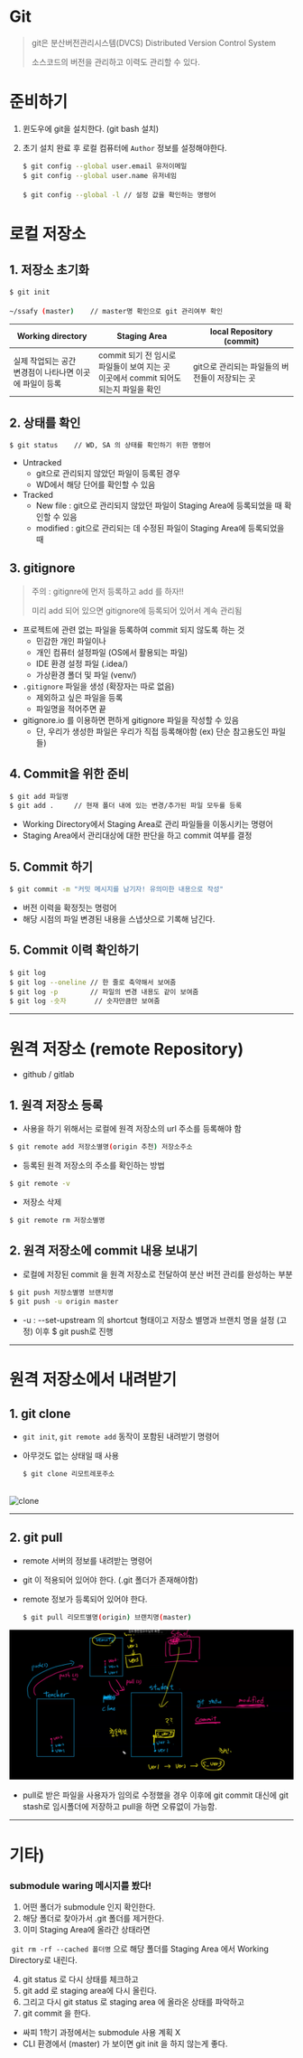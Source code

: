 # Git

> git은 분산버전관리시스템(DVCS) Distributed Version Control System
>
> 소스코드의 버전을 관리하고 이력도 관리할 수 있다.

# 준비하기

1. 윈도우에 git을 설치한다. (git bash 설치)

2. 초기 설치 완료 후 로컬 컴퓨터에 `Author` 정보를 설정해야한다.

   ```bash
   $ git config --global user.email 유저이메일
   $ git config --global user.name 유저네임
   
   $ git config --global -l	// 설정 값을 확인하는 명령어
   ```



# 로컬 저장소

## 1. 저장소 초기화

```bash
$ git init

~/ssafy (master)	// master명 확인으로 git 관리여부 확인
```

| Working directory                                            | Staging Area                                                 | local Repository (commit)                      |
| ------------------------------------------------------------ | ------------------------------------------------------------ | ---------------------------------------------- |
| 실제 작업되는 공간<br />변경점이 나타나면 이곳에 파일이 등록 | commit 되기 전 임시로 파일들이 보여 지는 곳<br />이곳에서 commit 되어도 되는지 파일을 확인 | git으로 관리되는 파일들의 버전들이 저장되는 곳 |

## 2. 상태를 확인

```bash
$ git status	// WD, SA 의 상태를 확인하기 위한 명령어
```

+ Untracked
  + git으로 관리되지 않았던 파일이 등록된 경우
  + WD에서 해당 단어를 확인할 수 있음
+ Tracked
  + New file : git으로 관리되지 않았던 파일이 Staging Area에 등록되었을 때 확인할 수 있음
  + modified : git으로 관리되는 데 수정된 파일이 Staging Area에 등록되었을 때

## 3. gitignore

> 주의 : gitignre에 먼저 등록하고 add 를 하자!!
>
> 미리 add 되어 있으면 gitignore에 등록되어 있어서 계속 관리됨

+ 프로젝트에 관련 없는 파일을 등록하여 commit 되지 않도록 하는 것
  + 민감한 개인 파일이나 
  + 개인 컴퓨터 설정파일 (OS에서 활용되는 파일)
  + IDE 환경 설정 파일 (.idea/)
  + 가상환경 폴더 및 파일 (venv/)
+ `.gitignore` 파일을 생성 (확장자는 따로 없음)
  + 제외하고 싶은 파일을 등록
  + 파일명을 적어주면 끝
+ gitignore.io 를 이용하면 편하게 gitignore 파일을 작성할 수 있음
  + 단, 우리가 생성한 파일은 우리가 직접 등록해야함 (ex) 단순 참고용도인 파일들)

## 4. Commit을 위한 준비

```bash
$ git add 파일명
$ git add .		// 현재 폴더 내에 있는 변경/추가된 파일 모두를 등록
```

+ Working Directory에서 Staging Area로 관리 파일들을 이동시키는 명령어
+ Staging Area에서 관리대상에 대한 판단을 하고 commit 여부를 결정

## 5. Commit 하기

``` bash
$ git commit -m "커밋 메시지를 남기자! 유의미한 내용으로 작성"
```

+ 버전 이력을 확정짓는 명렁어
+ 해당 시점의 파일 변경된 내용을 스냅샷으로 기록해 남긴다.



## 5. Commit 이력 확인하기

``` bash
$ git log
$ git log --oneline // 한 줄로 축약해서 보여줌
$ git log -p		// 파일의 변경 내용도 같이 보여줌
$ git log -숫자		// 숫자만큼만 보여줌
```



---

# 원격 저장소 (remote Repository)

+ github / gitlab

## 1. 원격 저장소 등록

+ 사용을 하기 위해서는 로컬에 원격 저장소의 url 주소를 등록해야 함

```bash
$ git remote add 저장소별명(origin 추천) 저장소주소
```

+ 등록된 원격 저장소의 주소를 확인하는 방법

```bash
$ git remote -v
```

+ 저장소 삭제

``` bash
$ git remote rm 저장소별명
```





## 2. 원격 저장소에 commit 내용 보내기

+ 로컬에 저장된 commit 을 원격 저장소로 전달하여 분산 버전 관리를 완성하는 부분

```bash
$ git push 저장소별명 브랜치명
$ git push -u origin master	
```

+ -u : --set-upstream 의 shortcut 형태이고 저장소 별명과 브랜치 명을 설정 (고정) 이후 $ git push로 진행

---

# 원격 저장소에서 내려받기

## 1. git clone

+ `git init`, `git remote add` 동작이 포함된 내려받기 명령어

+ 아무것도 없는 상태일 때 사용

  ```bash
  $ git clone 리모트레포주소



![clone](git2.assets/clone.png)

---

## 2. git pull

+ remote 서버의 정보를 내려받는 명령어

+ git 이 적용되어 있어야 한다. (.git 폴더가 존재해야함)

+ remote 정보가 등록되어 있어야 한다.

  ``` bash
  $ git pull 리모트별명(origin) 브랜치명(master)
  ```

  

![stash](git2.assets/stash.png)

+ pull로 받은 파일을 사용자가 임의로 수정했을 경우 이후에 git commit  대신에 git stash로 임시폴더에 저장하고 pull을 하면 오류없이 가능함.

---

# 기타)

### submodule waring 메시지를 봤다!

1. 어떤 폴더가 submodule 인지 확인한다.
2. 해당 폴더로 찾아가서 .git 폴더를 제거한다.
3. 이미 Staging Area에 올라간 상태라면

​	`git rm -rf --cached 폴더명` 으로 해당 폴더를 Staging Area 에서 Working Directory로 내린다.

4. git status 로 다시 상태를 체크하고
5. git add 로 staging area에 다시 올린다.
6. 그리고 다시 git status 로 staging area 에 올라온 상태를 파악하고
7. git commit 을 한다.

+ 싸피 1학기 과정에서는 submodule 사용 계획 X
+ CLI 환경에서 (master) 가 보이면 git init 을 하지 않는게 좋다.

